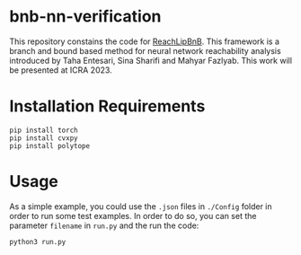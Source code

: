 # bnb-nn-verification

This repository constains the code for [ReachLipBnB](https://arxiv.org/abs/2211.00608). 
This framework is a branch and bound based method for neural network reachability analysis introduced by Taha Entesari, Sina Sharifi and Mahyar Fazlyab.
This work will be presented at ICRA 2023.

# Installation Requirements
```
pip install torch
pip install cvxpy
pip install polytope
```

# Usage
As a simple example, you could use the `.json` files in `./Config` folder in order to run some test examples.
In order to do so, you can set the parameter `filename` in `run.py` and the run the code:
```
python3 run.py
```
